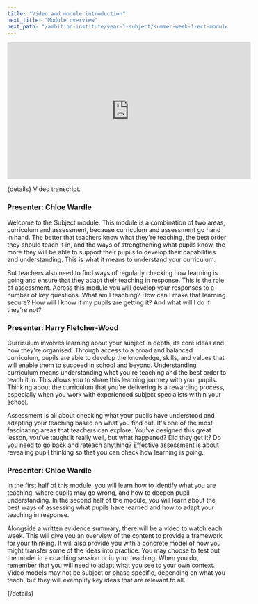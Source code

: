 ```yaml
---
title: "Video and module introduction"
next_title: "Module overview"
next_path: "/ambition-institute/year-1-subject/summer-week-1-ect-module-overview"
---
```


<iframe width="560" height="315" src="https://www.youtube.com/embed/ZbIOnky1a9E" title="YouTube video player" frameborder="0" allow="accelerometer; autoplay; clipboard-write; encrypted-media; gyroscope; picture-in-picture; web-share" allowfullscreen></iframe>

{details}
Video transcript.

### Presenter: Chloe Wardle

Welcome to the Subject module. This module is a combination of two areas, curriculum
and assessment, because curriculum and assessment go hand in hand. The better that
teachers know what they're teaching, the best order they should teach it in, and
the ways of strengthening what pupils know, the more they will be able to support
their pupils to develop their capabilities and understanding. This is what it means
to understand your curriculum.

But teachers also need to find ways of regularly checking how learning is going and ensure that they adapt their teaching in response. This is the role of assessment. Across this module you will develop your responses to a number of key questions. What am I teaching? How can I make that learning secure? How will I know if my pupils are getting it? And what will I do if they're not?

### Presenter: Harry Fletcher-Wood

Curriculum involves learning about your subject in depth, its core ideas and how
they're organised. Through access to a broad and balanced curriculum, pupils are
able to develop the knowledge, skills, and values that will enable them to succeed
in school and beyond. Understanding curriculum means understanding what you're teaching
and the best order to teach it in. This allows you to share this learning journey
with your pupils. Thinking about the curriculum that you're delivering is a rewarding
process, especially when you work with experienced subject specialists within your
school.

Assessment is all about checking what your pupils have understood and adapting your teaching based on what you find out. It's one of the most fascinating areas that teachers can explore. You've designed this great lesson, you've taught it really well, but what happened? Did they get it? Do you need to go back and reteach anything? Effective assessment is about revealing pupil thinking so that you can check how learning is going.

### Presenter: Chloe Wardle

In the first half of this module, you will learn how to identify what you are teaching,
where pupils may go wrong, and how to deepen pupil understanding. In the second half
of the module, you will learn about the best ways of assessing what pupils have learned
and how to adapt your teaching in response.

Alongside a written evidence summary, there will be a video to watch each week. This will give you an overview of the content to provide a framework for your thinking. It will also provide you with a concrete model of how you might transfer some of the ideas into practice. You may choose to test out the model in a coaching session or in your teaching. When you do, remember that you will need to adapt what you see to your own context. Video models may not be subject or phase specific, depending on what you teach, but they will exemplify key ideas that are relevant to all.

{/details}
